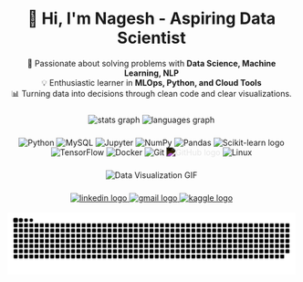 
<h1 align="center">👋 Hi, I'm Nagesh - Aspiring Data Scientist</h1>

<p align="center">
  🚀 Passionate about solving problems with <strong>Data Science, Machine Learning, NLP</strong><br>
  💡 Enthusiastic learner in <strong>MLOps, Python, and Cloud Tools</strong><br>
  📊 Turning data into decisions through clean code and clear visualizations.
</p>

###

<div align="center">
  <img src="https://github-readme-stats.vercel.app/api?username=NageshDandime&hide_title=false&hide_rank=false&show_icons=true&include_all_commits=true&count_private=true&theme=dracula&locale=en&hide_border=false" height="150" alt="stats graph"  />
  <img src="https://github-readme-stats.vercel.app/api/top-langs?username=NageshDandime&layout=compact&langs_count=6&theme=dracula&hide_border=false" height="150" alt="languages graph"  />
</div>

###



###

<div align="center">
  <!-- Core Languages -->
  <img src="https://cdn.jsdelivr.net/gh/devicons/devicon/icons/python/python-original.svg" height="30" alt="Python" />
  <img src="https://cdn.jsdelivr.net/gh/devicons/devicon/icons/mysql/mysql-original.svg" height="30" alt="MySQL" />

  <!-- Data Science Stack -->
  <img src="https://cdn.jsdelivr.net/gh/devicons/devicon/icons/jupyter/jupyter-original.svg" height="30" alt="Jupyter" />
  <img src="https://cdn.jsdelivr.net/gh/devicons/devicon/icons/numpy/numpy-original.svg" height="30" alt="NumPy" />
  <img src="https://cdn.jsdelivr.net/gh/devicons/devicon/icons/pandas/pandas-original.svg" height="30" alt="Pandas" />
  <img src="https://upload.wikimedia.org/wikipedia/commons/0/05/Scikit_learn_logo_small.svg" height="30" alt="Scikit-learn logo" />
  <img src="https://cdn.jsdelivr.net/gh/devicons/devicon/icons/tensorflow/tensorflow-original.svg" height="30" alt="TensorFlow" />

  <!-- NLP & Deployment -->
  <img src="https://cdn.jsdelivr.net/gh/devicons/devicon/icons/docker/docker-original.svg" height="30" alt="Docker" />
  <img src="https://cdn.jsdelivr.net/gh/devicons/devicon/icons/git/git-original.svg" height="30" alt="Git" />
  <img src="https://cdn.jsdelivr.net/gh/simple-icons/simple-icons/icons/github.svg" height="30" alt="GitHub logo" style="filter: invert(1);" />
  <img src="https://cdn.jsdelivr.net/gh/devicons/devicon/icons/linux/linux-original.svg" height="30" alt="Linux" />
</div>

###




<div align="center">
  <img alt="Data Visualization GIF" height="180" width="500" src=https://cdn.hashnode.com/res/hashnode/image/upload/v1648252393758/XVRoK-7Bi.gif?auto=format,compress&gif-q=60&format=webm />
</div>



###
<div align="center">
  <a href=https://www.linkedin.com/in/nagesh-dandime target="_blank">
    <img src="https://img.shields.io/static/v1?message=LinkedIn&logo=linkedin&label=&color=0077B5&logoColor=white&labelColor=&style=for-the-badge" height="35" alt="linkedin logo"  />
  </a>
  <a href="mailto:nageshdandime2003.email@gmail.com">
    <img src="https://img.shields.io/static/v1?message=Gmail&logo=gmail&label=&color=D14836&logoColor=white&labelColor=&style=for-the-badge" height="35" alt="gmail logo"  />
  </a>
  <a href=https://www.kaggle.com/nageshdandime>
    <img src="https://img.shields.io/static/v1?message=Kaggle&logo=kaggle&label=&color=20BEFF&logoColor=white&labelColor=&style=for-the-badge" height="35" alt="kaggle logo"  />
  </a>
</div>

<br clear="both">
<div align='center'> 
<img src="https://raw.githubusercontent.com/platane/snk/output/github-contribution-grid-snake.svg" alt="Snake animation" />
</div>
